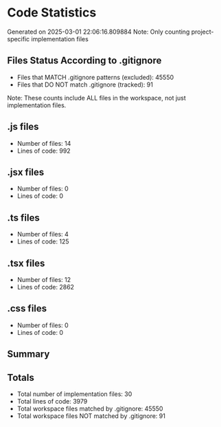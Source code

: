 # Code Statistics
Generated on 2025-03-01 22:06:16.809884
Note: Only counting project-specific implementation files

## Files Status According to .gitignore
- Files that MATCH .gitignore patterns (excluded): 45550
- Files that DO NOT match .gitignore (tracked): 91

Note: These counts include ALL files in the workspace, not just implementation files.

## .js files
- Number of files: 14
- Lines of code: 992

## .jsx files
- Number of files: 0
- Lines of code: 0

## .ts files
- Number of files: 4
- Lines of code: 125

## .tsx files
- Number of files: 12
- Lines of code: 2862

## .css files
- Number of files: 0
- Lines of code: 0

## Summary

## Totals
- Total number of implementation files: 30
- Total lines of code: 3979
- Total workspace files matched by .gitignore: 45550
- Total workspace files NOT matched by .gitignore: 91
